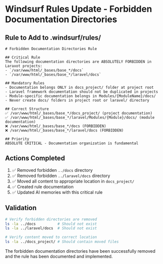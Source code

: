 # Windsurf Rules Update - Forbidden Documentation Directories

## Rule to Add to .windsurf/rules/

```mdc
# Forbidden Documentation Directories Rule

## Critical Rule
The following documentation directories are ABSOLUTELY FORBIDDEN in Laraxot projects:
- `/var/www/html/_bases/base_*/docs`
- `/var/www/html/_bases/base_*/laravel/docs`

## Mandatory Rules
- Documentation belongs ONLY in docs_project/ folder at project root
- Laravel framework documentation should not be duplicated in projects
- Module-specific documentation belongs in Modules/{ModuleName}/docs/
- Never create docs/ folders in project root or laravel/ directory

## Correct Structure
✅ /var/www/html/_bases/base_*/docs_project/ (project documentation)
✅ /var/www/html/_bases/base_*/laravel/Modules/{Module}/docs/ (module documentation)
❌ /var/www/html/_bases/base_*/docs (FORBIDDEN)
❌ /var/www/html/_bases/base_*/laravel/docs (FORBIDDEN)

## Priority
ABSOLUTE CRITICAL - Documentation organization is fundamental
```

## Actions Completed

1. ✅ Removed forbidden `../docs` directory
2. ✅ Removed forbidden `../laravel/docs` directory  
3. ✅ Moved all content to appropriate location in `docs_project/`
4. ✅ Created rule documentation
5. ✅ Updated AI memories with this critical rule

## Validation

```bash
# Verify forbidden directories are removed
ls -la ../docs          # Should not exist
ls -la ../laravel/docs  # Should not exist

# Verify content moved to correct location
ls -la ../docs_project/ # Should contain moved files
```

The forbidden documentation directories have been successfully removed and the rule has been documented and implemented.
